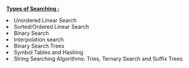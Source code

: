 <b><u>Types of Searching : </u></b>
<li>Unordered Linear Search</li>
<li>Sorted/Ordered Linear Search</li>
<li>Binary Search</li>
<li>Interpolation search</li>
<li>Binary Search Trees </li>
<li>Symbol Tables and Hashing</li>
<li>String Searching Algorithms: Tries, Ternary Search and Suffix Trees</li>
